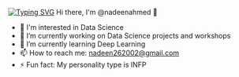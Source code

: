 [![Typing SVG](https://readme-typing-svg.demolab.com/?lines=Welcome+to+My+Github)](https://git.io/typing-svg)
Hi there, I'm @nadeenahmed 👋
- 💖 I'm interested in Data Science 
- 🔭 I’m currently working on Data Science projects and workshops
- 🌱 I’m currently learning Deep Learning
- 📫 How to reach me: nadeen262002@gmail.com
- ⚡ Fun fact: My personality type is INFP

